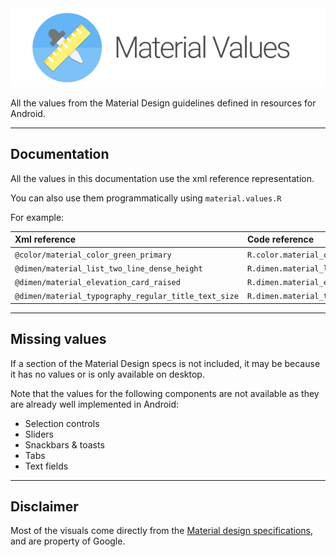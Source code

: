 <img class="logo" src="images/logo-title.png" alt="Logo" />

<p class="project-desc">All the values from the Material Design guidelines defined in resources for Android.</p>

---

## Documentation

All the values in this documentation use the xml reference representation.

You can also use them programmatically using `material.values.R`

For example:

| Xml reference | Code reference |
| :--- | :--- |
| `@color/material_color_green_primary`                | `R.color.material_color_green_primary`
| `@dimen/material_list_two_line_dense_height`         | `R.dimen.material_list_two_line_dense_height`
| `@dimen/material_elevation_card_raised`              | `R.dimen.material_elevation_card_raised`
| `@dimen/material_typography_regular_title_text_size` | `R.dimen.material_typography_regular_title_text_size`


---

## Missing values

If a section of the Material Design specs is not included, it may be because it has no values or is only available on desktop.

Note that the values for the following components are not available as they are already well implemented in Android:

- Selection controls
- Sliders
- Snackbars & toasts
- Tabs
- Text fields

---

## Disclaimer

Most of the visuals come directly from the [Material design specifications](https://material.google.com), and are property of Google.


